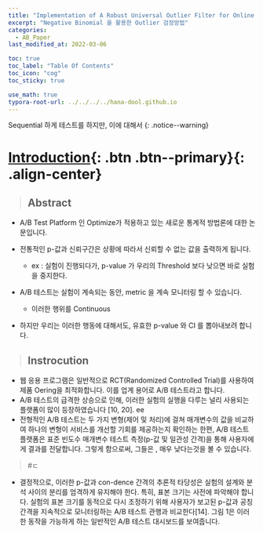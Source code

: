 ```yaml
---
title: "Implementation of A Robust Universal Outlier Filter for Online Experimentation"
excerpt: "Negative Binomial 을 활용한 Outlier 검정방법"
categories:
  - AB_Paper
last_modified_at: 2022-03-06

toc: true
toc_label: "Table Of Contents"
toc_icon: "cog"
toc_sticky: true

use_math: true
typora-root-url: ../../../../hana-dool.github.io
---
```


 Sequential 하게 테스트를 하지만, 이에 대해서 
{: .notice--warning}

# [Introduction](#link){: .btn .btn--primary}{: .align-center}

> ## Abstract 

- A/B Test Platform 인 Optimize가 적용하고 있는 새로운 통계적 방법론에 대한 논문입니다.
- 전통적인 p-값과 신뢰구간은 상황에 따라서 신뢰할 수 없는 값을 출력하게 됩니다.
  - ex : 실험이 진행되다가, p-value 가 우리의 Threshold 보다 낮으면 바로 실험을 중지한다.

- A/B 테스트는 실험이 계속되는 동안, metric 을 계속 모니터링 할 수 있습니다. 
  - 이러한 행위를 Continuous 

- 하지만 우리는 이러한 행동에 대해서도, 유효한 p-value 와 CI 를 뽑아내보려 합니다. 

> ## Instrocution

- 웹 응용 프로그램은 일반적으로 RCT(Randomized Controlled Trial)를 사용하여 제품 Oering을 최적화합니다. 이를 업계 용어로 A/B 테스트라고 합니다. 
- A/B 테스트의 급격한 상승으로 인해, 이러한 실험의 실행을 다루는 널리 사용되는 플랫폼이 많이 등장하였습니다 [10, 20]. ee 
- 전형적인 A/B 테스트는 두 가지 변형(제어 및 처리)에 걸쳐 매개변수의 값을 비교하여 하나의 변형이 서비스를 개선할 기회를 제공하는지 확인하는 한편, A/B 테스트 플랫폼은 표준 빈도수 매개변수 테스트 측정(p-값 및 일관성 간격)을 통해 사용자에게 결과를 전달합니다. 그렇게 함으로써, 그들은 , 매우 낮다는것을 볼 수 있습니다. 

> #ㄷ 

- 결정적으로, 이러한 p-값과 con-dence 간격의 추론적 타당성은 실험의 설계와 분석 사이의 분리를 엄격하게 유지해야 한다. 특히, 표본 크기는 사전에 파악해야 합니다. 실험의 표본 크기를 동적으로 다시 조정하기 위해 사용자가 보고된 p-값과 공칭 간격을 지속적으로 모니터링하는 A/B 테스트 관행과 비교한다[14]. 그림 1은 이러한 동작을 가능하게 하는 일반적인 A/B 테스트 대시보드를 보여줍니다.
  
